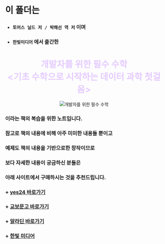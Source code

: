 # 이 폴더는
+ ### `토머스 닐드 저 / 박해선 역 저` 이며
+ ### `한빛미디어` 에서 출간한

# <div style="text-align:center;"><span style="color: #E5CCFF">개발자를 위한 필수 수학<br>\<기초 수학으로 시작하는 데이터 과학 첫걸음\></span></div>

<p align="center">
    <img src="./images/001.jpg" alt="개발자를 위한 필수 수학">
</p>

### 이라는 책의 복습을 위한 노트입니다.
### 참고로 책의 내용에 비해 아주 미미한 내용들 뿐이고
### 예제도 책의 내용을 기반으로한 창작이므로
### 보다 자세한 내용이 궁금하신 분들은 
### 아래 사이트에서 구매하시는 것을 추천드립니다.
  ###  + [yes24 바로가기](https://www.yes24.com/Product/Goods/126804246)
  ###  + [교보문고 바로가기](https://product.kyobobook.co.kr/detail/S000213417669)
  ###  + [알라딘 바로가기](https://www.aladin.co.kr/shop/wproduct.aspx?ItemId=340346630)
  ###  + [한빛 미디어](https://www.hanbit.co.kr/media/books/book_view.html?p_code=B6844303854)
